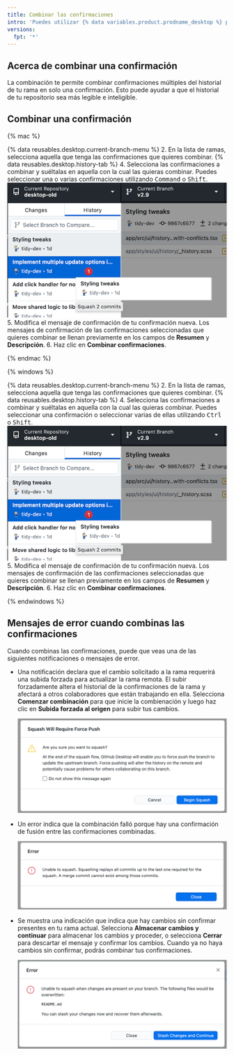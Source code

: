 ```yaml
---
title: Combinar las confirmaciones
intro: 'Puedes utilizar {% data variables.product.prodname_desktop %} para combinar las confirmaciones en el historial de tu rama.'
versions:
  fpt: '*'
---
```


## Acerca de combinar una confirmación

La combinación te permite combinar confirmaciones múltiples del historial de tu rama en solo una confirmación. Esto puede ayudar a que el historial de tu repositorio sea más legible e inteligible.

## Combinar una confirmación

{% mac %}

{% data reusables.desktop.current-branch-menu %}
2. En la lista de ramas, selecciona aquella que tenga las confirmaciones que quieres combinar.
{% data reusables.desktop.history-tab %}
4. Selecciona las confirmaciones a combinar y suéltalas en aquella con la cual las quieras combinar. Puedes seleccionar una o varias confirmaciones utilizando <kbd>Command</kbd> o <kbd>Shift</kbd>. ![función de combinar arrastrando y soltando](/assets/images/help/desktop/squash-drag-and-drop.png)
5. Modifica el mensaje de confirmación de tu confirmación nueva. Los mensajes de confirmación de las confirmaciones seleccionadas que quieres combinar se llenan previamente en los campos de **Resumen** y **Descripción**.
6. Haz clic en **Combinar confirmaciones**.

{% endmac %}

{% windows %}

{% data reusables.desktop.current-branch-menu %}
2. En la lista de ramas, selecciona aquella que tenga las confirmaciones que quieres combinar.
{% data reusables.desktop.history-tab %}
4. Selecciona las confirmaciones a combinar y suéltalas en aquella con la cual las quieras combinar. Puedes seleccionar una confirmación o seleccionar varias de ellas utilizando <kbd>Ctrl</kbd> o <kbd>Shift</kbd>. ![función de combinar arrastrando y soltando](/assets/images/help/desktop/squash-drag-and-drop.png)
5. Modifica el mensaje de confirmación de tu confirmación nueva. Los mensajes de confirmación de las confirmaciones seleccionadas que quieres combinar se llenan previamente en los campos de **Resumen** y **Descripción**.
6. Haz clic en **Combinar confirmaciones**.

{% endwindows %}

## Mensajes de error cuando combinas las confirmaciones

Cuando combinas las confirmaciones, puede que veas una de las siguientes notificaciones o mensajes de error.

* Una notificación declara que el cambio solicitado a la rama requerirá una subida forzada para actualizar la rama remota. El subir forzadamente altera el historial de la confirmaciones de la rama y afectará a otros colaboradores que están trabajando en ella.  Selecciona **Comenzar combinación** para que inicie la combienación y luego haz clic en **Subida forzada al origen** para subir tus cambios.

  ![diálogo de subida forzada de la combinación](/assets/images/help/desktop/squash-force-push.png)

* Un error indica que la combinación falló porque hay una confirmación de fusión entre las confirmaciones combinadas.

  ![diálogo de confirmación de fusión para reordenamiento](/assets/images/help/desktop/squash-merge-commit-dialog.png)

* Se muestra una indicación que indica que hay cambios sin confirmar presentes en tu rama actual. Selecciona **Almacenar cambios y continuar** para almacenar los cambios y proceder, o selecciona **Cerrar** para descartar el mensaje y confirmar los cambios. Cuando ya no haya cambios sin confirmar, podrás combinar tus confirmaciones.

  ![diálogo de acumulación de combinaciones](/assets/images/help/desktop/squash-stash-dialog.png)
